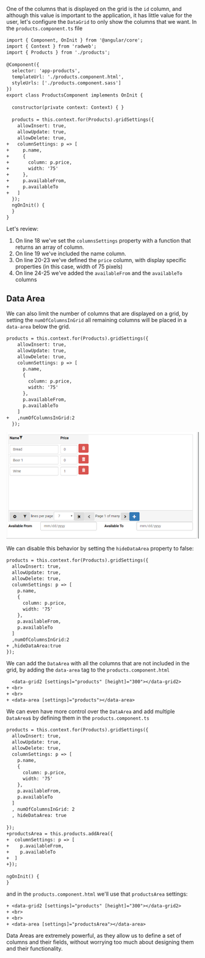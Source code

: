One of the columns that is displayed on the grid is the `id` column, and although this value is important to the application, it has little value for the user, let's configure the `DataGrid` to only show the columns that we want. In the `products.component.ts` file
```csdiff
import { Component, OnInit } from '@angular/core';
import { Context } from 'radweb';
import { Products } from './products';

@Component({
  selector: 'app-products',
  templateUrl: './products.component.html',
  styleUrls: ['./products.component.sass']
})
export class ProductsComponent implements OnInit {

  constructor(private context: Context) { }

  products = this.context.for(Products).gridSettings({
    allowInsert: true,
    allowUpdate: true,
    allowDelete: true,
+   columnSettings: p => [
+     p.name,
+     {
+       column: p.price,
+       width: '75'
+     },
+     p.availableFrom,
+     p.availableTo
+   ]
  });
  ngOnInit() {
  }
}

```
Let's review:
1. On line 18 we've set the `columnsSettings` property with a function that returns an array of column.
2. On line 19 we've included the name column.
3. On line 20-23 we've defined the `price` column, with display specific properties (in this case, width of 75 pixels)
4. On line 24-25 we've added the `availableFrom` and the `availableTo` columns

## Data Area

We can also limit the number of columns that are displayed on a grid, by setting the `numOfColumnsInGrid` all remaining columns will be placed in a `data-area` below the grid.
```csdiff
products = this.context.for(Products).gridSettings({
    allowInsert: true,
    allowUpdate: true,
    allowDelete: true,
    columnSettings: p => [
      p.name,
      {
        column: p.price,
        width: '75'
      },
      p.availableFrom,
      p.availableTo
    ]
+   ,numOfColumnsInGrid:2
  });
```
![](2019-10-06_15h22_36.png)

We can disable this behavior by setting the `hideDataArea` property to false:
```csdiff
products = this.context.for(Products).gridSettings({
  allowInsert: true,
  allowUpdate: true,
  allowDelete: true,
  columnSettings: p => [
    p.name,
    {
      column: p.price,
      width: '75'
    },
    p.availableFrom,
    p.availableTo
  ]
  ,numOfColumnsInGrid:2
+ ,hideDataArea:true
});
```

We can add the `DataArea` with all the columns that are not included in the grid, by adding the `data-area` tag to the `products.component.html`

```csdiff
  <data-grid2 [settings]="products" [height]="300"></data-grid2>
+ <br>
+ <br>
+ <data-area [settings]="products"></data-area>
```

We can even have more control over the `DataArea` and add multiple `DataArea`s by defining them in the `products.component.ts`
```csdiff
products = this.context.for(Products).gridSettings({
  allowInsert: true,
  allowUpdate: true,
  allowDelete: true,
  columnSettings: p => [
    p.name,
    {
      column: p.price,
      width: '75'
    },
    p.availableFrom,
    p.availableTo
  ]
  , numOfColumnsInGrid: 2
  , hideDataArea: true

});
+productsArea = this.products.addArea({
+  columnSettings: p => [
+    p.availableFrom,
+    p.availableTo
+  ]
+});

ngOnInit() {
}
```
and in the `products.component.html` we'll use that `productsArea` settings:
```csdiff
+ <data-grid2 [settings]="products" [height]="300"></data-grid2>
+ <br>
+ <br>
+ <data-area [settings]="productsArea"></data-area>
```

Data Areas are extremely powerful, as they allow us to define a set of columns and their fields, without worrying too much about designing them and their functionality.